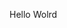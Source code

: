 Hello Wolrd










































































































































































































































































































































































































































































































































































































































































































































































































































































































































































































































































































































































































































































































































































































































































































































































